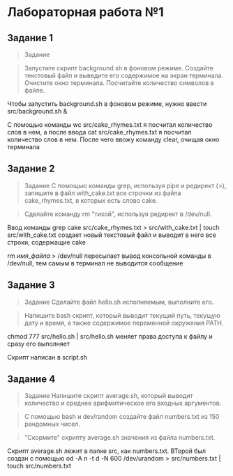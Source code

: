 # Лабораторная работа №1

## Задание 1

> Задание

> Запустите скрипт background.sh в фоновом режиме.
> Создайте текстовый файл и выведите его содержимое на экран терминала.
> Очистите окно терминала.
> Посчитайте количество символов в файле.

Чтобы запустить background.sh в фоновом режиме, нужно ввести src/background.sh &

С помощью команды wc src/cake_rhymes.txt я посчитал количество слов в нем, а после ввода cat src/cake_rhymes.txt я посчитал количество слов в нем. 
После чего ввожу команду clear, очищая окно терминала

## Задание 2

> Задание
> С помощью команды grep, используя pipe и редирект (>), запишите в файл with_cake.txt все строчки из файла cake_rhymes.txt, в которых есть слово cake.

> Сделайте команду rm "тихой", используя редирект в /dev/null.

Ввод команды grep cake src/cake_rhymes.txt > src/with_cake.txt | touch src/with_cake.txt создает новый текстовый файл и выводит в него все строки, содержащие cake

rm *имя_файла* > /dev/null пересылает вывод консольной команды в /dev/null, тем самым в терминал не выводится сообщение

## Задание 3

> Задание
> Сделайте файл hello.sh исполняемым, выполните его.

> Напишите bash скрипт, который выводит текущий путь, текущую дату и время, а также содержимое переменной окружения PATH.

chmod 777 src/hello.sh | src/hello.sh меняет права доступа к файлу и сразу его выполняет

Скрипт написан в script.sh

## Задание 4

> Задание
> Напишите скрипт average.sh, который выводит количество и среднее арифмитическое его входных аргументов.

> С помощью bash и dev/random создайте файл numbers.txt из 150 рандомных чисел.

> "Скормите" скрипту average.sh значения из файла numbers.txt.

Скрипт average.sh лежит в папке src, как numbers.txt. ВТорой был создан с помощью od -A n -t d -N 600 /dev/urandom > src/numbers.txt | touch src/numbers.txt

